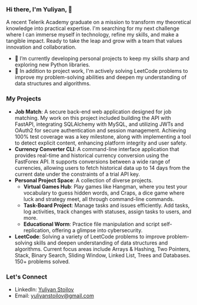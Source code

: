 ### Hi there, I'm Yuliyan, 👋

A recent Telerik Academy graduate on a mission to transform my theoretical knowledge into practical expertise. I'm searching for my next challenge where I can immerse myself in technology, refine my skills, and make a tangible impact. Ready to take the leap and grow with a team that values innovation and collaboration.

- 🔭 I’m currently developing personal projects to keep my skills sharp and exploring new Python libraries.
- 🌱 In addition to project work, I'm actively solving LeetCode problems to improve my problem-solving abilities and deepen my understanding of data structures and algorithms.

### My Projects
- **Job Match**: A secure back-end web application designed for job matching. My work on this project included building the API with FastAPI, integrating SQLAlchemy with MySQL, and utilizing JWTs and OAuth2 for secure authentication and session management. Achieving 100% test coverage was a key milestone, along with implementing a tool to detect explicit content, enhancing platform integrity and user safety.
- **Currency Converter CLI**: A command-line interface application that provides real-time and historical currency conversion using the FastForex API. It supports conversions between a wide range of currencies, allowing users to fetch historical data up to 14 days from the current date under the constraints of a trial API key.
- **Personal Project Space**: A collection of diverse projects.
  - **Virtual Games Hub**: Play games like Hangman, where you test your vocabulary to guess hidden words, and Craps, a dice game where luck and strategy meet, all through command-line commands.
  - **Task-Board Project**: Manage tasks and issues efficiently. Add tasks, log activities, track changes with statuses, assign tasks to users, and more.
  - **Educational Worm**: Practice file manipulation and script self-replication, offering a glimpse into cybersecurity.
- **LeetCode**: Solving a variety of LeetCode problems to improve problem-solving skills and deepen understanding of data structures and algorithms. Current focus areas include Arrays & Hashing, Two Pointers, Stack, Binary Search, Sliding Window, Linked List, Trees and Databases. 150+ problems solved.

### Let's Connect
- LinkedIn: [Yuliyan Stoilov](www.linkedin.com/in/yuliyan-stoilov)
- Email: yuliyanstoilov@gmail.com

<!--
**GLion31023/GLion31023** is a ✨ _special_ ✨ repository because its `README.md` (this file) appears on your GitHub profile.

Here are some ideas to get you started:

- 🔭 I’m currently working on ...
- 🌱 I’m currently learning ...
- 👯 I’m looking to collaborate on ...
- 🤔 I’m looking for help with ...
- 💬 Ask me about ...
- 📫 How to reach me: ...
- 😄 Pronouns: ...
- ⚡ Fun fact: ...
-->

